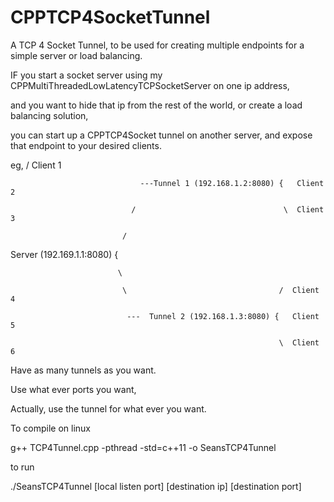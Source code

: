 # CPPTCP4SocketTunnel

A TCP 4 Socket Tunnel, to be used for creating multiple endpoints for a simple server or load balancing.

IF you start a socket server using my CPPMultiThreadedLowLatencyTCPSocketServer on one ip address,

and you want to hide that ip from the rest of the world, or create a load balancing solution,

you can start up a CPPTCP4Socket tunnel on another server, and expose that endpoint to your desired clients.


eg,                                                               / Client 1

                                 ---Tunnel 1 (192.168.1.2:8080) {   Client 2
                                 
                               /                                 \  Client 3
                               
                             /
                             
Server (192.169.1.1:8080)  {

                            \
                            
                             \                                  /  Client 4
                             
                              ---  Tunnel 2 (192.168.1.3:8080) {   Client 5
                              
                                                                \  Client 6
                                                                
                                                                
Have as many tunnels as you want.

Use what ever ports you want,

Actually, use the tunnel for what ever you want.


To compile on linux

g++ TCP4Tunnel.cpp -pthread -std=c++11 -o SeansTCP4Tunnel

to run

./SeansTCP4Tunnel [local listen port] [destination ip] [destination port]

